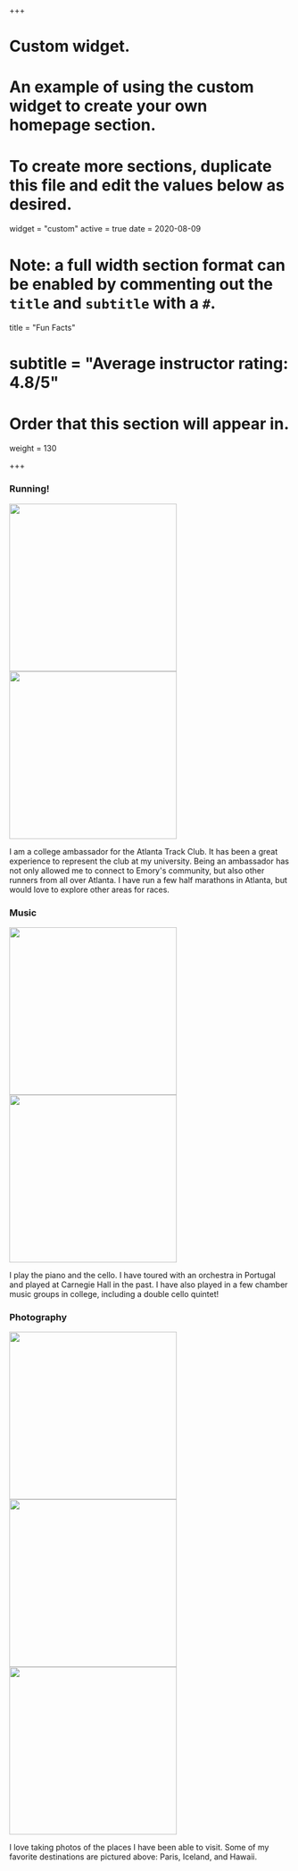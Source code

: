 +++
# Custom widget.
# An example of using the custom widget to create your own homepage section.
# To create more sections, duplicate this file and edit the values below as desired.
widget = "custom"
active = true
date = 2020-08-09

# Note: a full width section format can be enabled by commenting out the `title` and `subtitle` with a `#`.
title = "Fun Facts"
# subtitle = "Average instructor rating: 4.8/5"

# Order that this section will appear in.
weight = 130

+++

### Running!

<p float="left">
  <img src="https://github.com/user-attachments/assets/bfb296df-af4a-42be-a5c6-23c8b3ab7cd4" height="300" />
  <img src="https://github.com/user-attachments/assets/62aecdfe-703d-40db-9e71-b14fa94b6cf4" height="300" />
</p>

I am a college ambassador for the Atlanta Track Club. It has been a great experience to represent the club at my university. Being an ambassador has not only allowed me to connect to Emory's community, but also other runners from all over Atlanta. I have run a few half marathons in Atlanta, but would love to explore other areas for races. 


### Music
<p float="left">
  <img src="https://github.com/user-attachments/assets/1078e768-06f2-4d13-86ab-e6413668fe85" height="300" />
  <img src="https://github.com/user-attachments/assets/a7220a62-529e-4883-abd6-11dc6c48fe18" height="300" />
</p>

I play the piano and the cello. I have toured with an orchestra in Portugal and played at Carnegie Hall in the past. I have also played in a few chamber music groups in college, including a double cello quintet! 

### Photography
<p float="left">
  <img src="https://github.com/user-attachments/assets/afef8993-adf4-45ae-ac54-99e55611fd8d" height="300" />
  <img src="https://github.com/user-attachments/assets/d4f98d3e-23d2-4385-9277-17432b66b30a" height="300" />
  <img src="https://github.com/user-attachments/assets/1a38392e-f204-402c-942d-9803f6dc136c" height="300" />
</p>


I love taking photos of the places I have been able to visit. Some of my favorite destinations are pictured above: Paris, Iceland, and Hawaii. 


